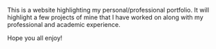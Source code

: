 This is a website highlighting my personal/professional portfolio. It will highlight a few projects of mine that I have worked on along with my professional and academic experience. 

Hope you all enjoy!
